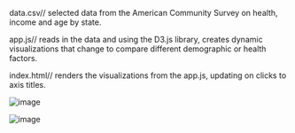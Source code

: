 data.csv// selected data from the American Community Survey on health, income and age by state.

app.js// reads in the data and using the D3.js library, creates dynamic visualizations that change to compare different demographic or health factors.

index.html// renders the visualizations from the app.js, updating on clicks to axis titles.

![image](https://user-images.githubusercontent.com/68877416/111360902-ac90ff00-8663-11eb-934c-238a61592d7c.png)

![image](https://user-images.githubusercontent.com/68877416/111360929-b4e93a00-8663-11eb-8fb2-751d4b91feeb.png)

